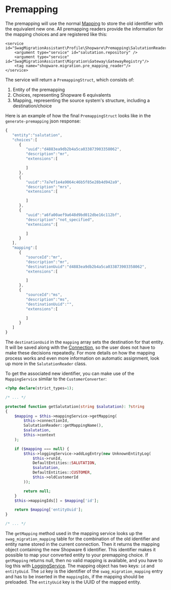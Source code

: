 # Premapping

The premapping will use the normal [Mapping](convert-and-mapping.md#mapping) to store the old identifier with the equivalent new one. All premapping readers provide the information for the mapping choices and are registered like this:

```markup
<service id="SwagMigrationAssistant\Profile\Shopware\Premapping\SalutationReader">
    <argument type="service" id="salutation.repository" />
    <argument type="service" id="SwagMigrationAssistant\Migration\Gateway\GatewayRegistry"/>
    <tag name="shopware.migration.pre_mapping_reader"/>
</service>
```

The service will return a `PremappingStruct`, which consists of:

1. Entity of the premapping
1. Choices, representing Shopware 6 equivalents
1. Mapping, representing the source system's structure, including a destination/choice

Here is an example of how the final `PremappingStruct` looks like in the `generate-premapping` json response:

```javascript
{
   "entity":"salutation",
   "choices":[
      {
         "uuid":"d4883ea9db2b4a5ca033873903358062",
         "description":"mr",
         "extensions":[

         ]
      },
      {
         "uuid":"7a7ef1e4a9064c46b5f85e28b4d942a9",
         "description":"mrs",
         "extensions":[

         ]
      },
      {
         "uuid":"a6fa00aef9a648d9bd012dbe16c112bf",
         "description":"not_specified",
         "extensions":[

         ]
      }
   ],
   "mapping":[
      {
         "sourceId":"mr",
         "description":"mr",
         "destinationUuid":"d4883ea9db2b4a5ca033873903358062",
         "extensions":[

         ]
      },
      {
         "sourceId":"ms",
         "description":"ms",
         "destinationUuid":"",
         "extensions":[

         ]
      }
   ]
}
```

The `destinationUuid` in the `mapping` array sets the destination for that entity. It will be saved along with the [Connection](profile-and-connection.md#connection), so the user does not have to make these decisions repeatedly. For more details on how the mapping process works and even more information on automatic assignment, look up more in the `SalutationReader` class.

To get the associated new identifier, you can make use of the `MappingService` similar to the `CustomerConverter`:

```php
<?php declare(strict_types=1);

/* ... */

protected function getSalutation(string $salutation): ?string
{
    $mapping = $this->mappingService->getMapping(
        $this->connectionId,
        SalutationReader::getMappingName(),
        $salutation,
        $this->context
    );

    if ($mapping === null) {
        $this->loggingService->addLogEntry(new UnknownEntityLog(
            $this->runId,
            DefaultEntities::SALUTATION,
            $salutation,
            DefaultEntities::CUSTOMER,
            $this->oldCustomerId
        ));

        return null;
    }
    $this->mappingIds[] = $mapping['id'];

    return $mapping['entityUuid'];
}

/* ... */
```

The `getMapping` method used in the mapping service looks up the `swag_migration_mapping` table for the combination of the old identifier and entity name stored in the current connection. Then it returns the mapping object containing the new Shopware 6 identifier. This identifier makes it possible to map your converted entity to your premapping choice. If `getMapping` returns null, then no valid mapping is available, and you have to log this with [LoggingService](logging.md). The mapping object has two keys: `id` and `entityUuid`. The `id` key is the identifier of the `swag_migration_mapping` entry and has to be inserted in the `mappingIds`, if the mapping should be preloaded. The `entityUuid` key is the UUID of the mapped entity.
